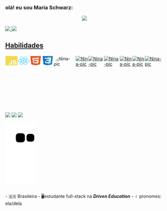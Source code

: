 ### olá! eu sou  Maria Schwarz:
  <p align="center">
  <img src="https://readme-typing-svg.herokuapp.com?color=FF69B4&lines=%F0%9F%91%A8%F0%9F%8F%BB%E2%80%8D%F0%9F%92%BB+I'm+a+Student+at+DrivenEducation!+;Welcome+to+my+Github+profile!">
</p>
     
  
<div style="display:flex" align="center">
  <a href="https://github.com/NinaS23">
  <img height="190em" src="https://github-readme-stats.vercel.app/api?username=NinaS23&show_icons=true&theme=dracula&include_all_commits=true&count_private=true"/>
  <img height="190em" src="https://github-readme-stats.vercel.app/api/top-langs/?username=NinaS23&layout=compact&langs_count=7&theme=dracula"/>
</div>
   </div>
 
  ## <p> Habilidades </p>
  
<div> 
<div style="display: flex"><br>
  <img align="center" alt="Nina-Js" height="30" width="40" src="https://raw.githubusercontent.com/devicons/devicon/master/icons/javascript/javascript-plain.svg">
  <img align="center" alt="Ninaa-React" height="30" width="40" src="https://raw.githubusercontent.com/devicons/devicon/master/icons/react/react-original.svg">
  <img align="center" alt="Nina-HTML" height="30" width="40" src="https://raw.githubusercontent.com/devicons/devicon/master/icons/html5/html5-original.svg">
  <img align="center" alt="Nina-CSS" height="30" width="40" src="https://raw.githubusercontent.com/devicons/devicon/master/icons/css3/css3-original.svg">
   <img align="right" alt="Nina-pic" height="150" style="border-radius:50px;" src="https://media.giphy.com/media/cZVPScEt5ZQmkdGYUe/giphy.gif">
  <img   align="center" alt="Nina-pic" " 
   <img src="https://cdn.jsdelivr.net/gh/devicons/devicon/icons/mongodb/mongodb-original.svg" width="40" height="40"/>                <img align="center" alt="Nina-pic"                                                                          
   <img src="https://cdn.jsdelivr.net/gh/devicons/devicon/icons/linux/linux-original.svg" width="50" height="40"/> 
          <img align="center" alt="Nina-pic"   
        <img src="https://cdn.jsdelivr.net/gh/devicons/devicon/icons/nodejs/nodejs-original.svg" width="50" height="40"/>
             <img align="center" alt="Nina-pic"   
        <img src="https://cdn.jsdelivr.net/gh/devicons/devicon/icons/express/express-original.svg" width="40" height="40"/>   
            <img align="center" alt="Nina-pic"   
        <img src="https://camo.githubusercontent.com/521b6af10b5409bdfefae1b331c084f5a9daa28290f347e4861fb17e817028f7/68747470733a2f2f63646e2e6a7364656c6976722e6e65742f67682f64657669636f6e732f64657669636f6e2f69636f6e732f706f737467726573716c2f706f737467726573716c2d706c61696e2e737667" width="40"  height="40" />   
        
   <img align="center" alt="Nina-pic"  src="https://cdn.jsdelivr.net/gh/devicons/devicon/icons/typescript/typescript-plain.svg" width="60" height="50"/> 
</div>
  
  </div>
  
  ##
 
<div> 
  <a href="https://discord.com/channels/@me" target="_blank"><img src="https://img.shields.io/badge/Discord-7289DA?style=for-the-badge&logo=discord&logoColor=white" target="_blank"></a> 
  <a href="https://www.linkedin.com/in/maria-eduarda-marinho-schwarz-186ba2232/" target="_blank"><img src="https://img.shields.io/badge/-LinkedIn-%230077B5?style=for-the-badge&logo=linkedin&logoColor=white" target="_blank"></a> 
  <a href = "mailto:mariabevenuto062@gmail.com"><img src="https://img.shields.io/badge/-Gmail-%23333?style=for-the-badge&logo=gmail&logoColor=red" target="_blank"></a>
    
  ![Snake animation](https://github.com/NinaS23/NinaS23/blob/output/github-contribution-grid-snake.svg)
  </div>
  
  ##
 
<div> 
- 🇧🇷 Brasileira
- 🖥️estudante full-stack na <i><b>Driven Education</b></i>
- ♀️ pronomes: ela/dela

 </div>

